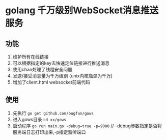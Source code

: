 # golang 千万级别WebSocket消息推送服务

## 功能
1. 维护所有在线链接
2. 可以根据指定的key去快速定位链接进行推送消息
3. 使用chan处理了线程安全问题
4. 发送/接受消息量为千万级别 (unix内核瓶颈为千万) 
5. 增加了client.html websocket前端代码

## 使用
1. 先执行 `go get github.com/bugfan/gows`
2. 进入gows目录 `cd xx/gows`
2. 启动程序 `go run main.go -debug=true -p=9000` // -debug参数指定是否将服务端日志打印出来,-p指定监听端口

